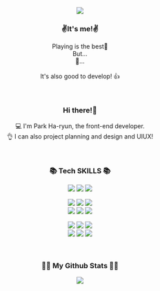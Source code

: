 <div align="center">
<img src="https://capsule-render.vercel.app/api?type=rounded&color=timeGradient&height=300&section=header&text=Hello, world!%20&fontSize=90" />
</div>


<h3 align="center">✌It's me!✌️</h3>

<p align="center">Playing is the best🎉
<br/> But... <br/> 🤔... <br/> <br/> It's also good to develop! 👍 </p>
<br>
<h3 align="center">Hi there!👋</h3>

<p align="center">
    💻 I'm Park Ha-ryun, the front-end developer. <br/>
    👌 I can also project planning and design and UIUX!</p>
<br/>
<h3 align="center">📚 Tech SKILLS 📚</h3>

<p align="center"> 
    <img src="https://img.shields.io/badge/adobe%20photoshop-%2331A8FF.svg?style=flat-square&logo=adobe%20photoshop&logoColor=white">
    <img src="https://img.shields.io/badge/Adobe%20XD-470137?style=flat-square&logo=Adobe%20XD&logoColor=#FF61F6">
    <img src="https://img.shields.io/badge/figma-%23F24E1E.svg?style=flat-square&logo=figma&logoColor=white">
</p>

<p align="center"> 
    <img src="https://img.shields.io/badge/html5-%23E34F26.svg?style=flat-square&logo=html5&logoColor=white">
    <img src="https://img.shields.io/badge/css3-%231572B6.svg?style=flat-square&logo=css3&logoColor=white">
    <img src="https://img.shields.io/badge/javascript-%23323330.svg?style=flat-square&logo=javascript&logoColor=%23F7DF1E">
    <br>
    <img src="https://img.shields.io/badge/jquery-%230769AD.svg?style=flat-square&logo=jquery&logoColor=white">
    <img src="https://img.shields.io/badge/php-%23777BB4.svg?style=flat-square&logo=php&logoColor=white">
    <img src="https://img.shields.io/badge/react-%2320232a.svg?style=flat-square&logo=react&logoColor=%2361DAFB">
</p>

<p align="center"> 
    <img src="https://img.shields.io/badge/Visual%20Studio%20Code-0078d7.svg?style=flat-square&logo=visual-studio-code&logoColor=white">
    <img src="https://img.shields.io/badge/git-%23F05033.svg?style=flat-square&logo=git&logoColor=white">
    <img src="https://img.shields.io/badge/github-%23121011.svg?style=flat-square&logo=github&logoColor=white">
    <br>
    <img src="https://img.shields.io/badge/Slack-4A154B?style=flat-square&logo=slack&logoColor=white">
    <img src="https://img.shields.io/badge/Notion-%23000000.svg?style=flat-square&logo=notion&logoColor=white">
    <img src="https://img.shields.io/badge/Trello-%23026AA7.svg?style=flat-square&logo=Trello&logoColor=white">
</p>
<br/>
<h3 align="center">👩‍💻 My Github Stats 👩‍💻</h3>

<div align="center">
<img src="https://github-readme-stats.vercel.app/api?username=pota0w0&hide_title=true&show_icons=true&include_all_commits=true&disable_animations=true&theme=vue" />
</div>


